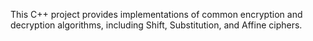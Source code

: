 This C++ project provides implementations of common encryption and decryption algorithms, including Shift, Substitution, and Affine ciphers.
